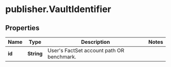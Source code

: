 # publisher.VaultIdentifier

## Properties

Name | Type | Description | Notes
------------ | ------------- | ------------- | -------------
**id** | **String** | User&#39;s FactSet account path OR benchmark. | 


